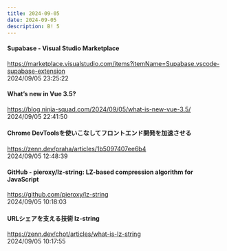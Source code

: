 ```yaml
---
title: 2024-09-05
date: 2024-09-05
description: B! 5
---
```


#### Supabase - Visual Studio Marketplace
https://marketplace.visualstudio.com/items?itemName=Supabase.vscode-supabase-extension<br>
2024/09/05 23:25:22<br>


#### What’s new in Vue 3.5?
https://blog.ninja-squad.com/2024/09/05/what-is-new-vue-3.5/<br>
2024/09/05 22:41:50<br>


#### Chrome DevToolsを使いこなしてフロントエンド開発を加速させる
https://zenn.dev/praha/articles/1b5097407ee6b4<br>
2024/09/05 12:48:39<br>


#### GitHub - pieroxy/lz-string: LZ-based compression algorithm for JavaScript
https://github.com/pieroxy/lz-string<br>
2024/09/05 10:18:03<br>


#### URLシェアを支える技術 lz-string
https://zenn.dev/chot/articles/what-is-lz-string<br>
2024/09/05 10:17:55<br>


